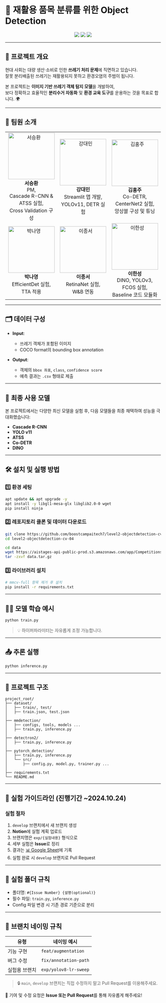 # 🧠 재활용 품목 분류를 위한 Object Detection 

<div align="center">
  <img src="https://img.shields.io/badge/Python-3.8+-blue?style=for-the-badge&logo=python&logoColor=white">
  <img src="https://img.shields.io/badge/MMDetection-3.x-green?style=for-the-badge&logo=github">
  <img src="https://img.shields.io/badge/Detection-Recycling-blueviolet?style=for-the-badge">
</div>

---

## 🍃 프로젝트 개요

현대 사회는 대량 생산·소비로 인한 **쓰레기 처리 문제**에 직면하고 있습니다.  
잘못 분리배출된 쓰레기는 재활용되지 못하고 환경오염의 주범이 됩니다.

본 프로젝트는 **이미지 기반 쓰레기 객체 탐지 모델**을 개발하여,  
보다 정확하고 효율적인 **분리수거 자동화** 및 **환경 교육 도구**를 운용하는 것을 목표로 합니다. 🌍

---

## 👥 팀원 소개

<table>
  <tr>
    <td align="center">
      <img src="https://github.com/user-attachments/assets/b17ce868-5498-4acf-8831-31829f8f7cbd" width="150px;" alt="서승환"/><br />
      <b>서승환</b><br />
      PM, <br />Cascade R-CNN & ATSS 실험, <br />Cross Validation 구성
    </td>
    <td align="center">
      <img src="https://github.com/user-attachments/assets/7c44b0c5-927a-4c65-8d21-8e240bcf1618" width="150px;" alt="강대민"/><br />
      <b>강대민</b><br />
      Streamlit 앱 개발, <br />YOLOv11, DETR 실험
    </td>
    <td align="center">
      <img src="https://github.com/user-attachments/assets/fc431d0d-51d5-4774-b900-67bc6a2bb2b5" width="150px;" alt="김홍주"/><br />
      <b>김홍주</b><br />
      Co-DETR, CenterNet2 실험, <br />앙상블 구성 및 튜닝
    </td>
  </tr>
  <tr>
    <td align="center">
      <img src="https://github.com/user-attachments/assets/ddebfbe1-317d-4bf7-915c-524e51e5bd69" width="150px;" alt="박나영"/><br />
      <b>박나영</b><br />
      EfficientDet 실험, <br />TTA 적용
    </td>
    <td align="center">
      <img src="https://github.com/user-attachments/assets/d155ec79-8d03-45d4-b703-44a848b9b463" width="150px;" alt="이종서"/><br />
      <b>이종서</b><br />
      RetinaNet 실험, <br />W&B 연동
    </td>
    <td align="center">
      <img src="https://github.com/user-attachments/assets/9a15231a-b69d-447f-9070-f58b29ccdcec" width="150px;" alt="이한성"/><br />
      <b>이한성</b><br />
      DINO, YOLOv3, FCOS 실험, <br />Baseline 코드 모듈화
    </td>
  </tr>
</table>

---

## 🗂 데이터 구성

- **Input**:
  - 쓰레기 객체가 포함된 이미지
  - COCO format의 bounding box annotation

- **Output**:
  - 객체의 `bbox 좌표`, `class`, `confidence score`
  - 예측 결과는 `.csv` 형태로 제출

---

## 🚀 최종 사용 모델

본 프로젝트에서는 다양한 최신 모델을 실험 후, 다음 모델들을 최종 채택하여 성능을 극대화했습니다:

-  **Cascade R-CNN**
-  **YOLO v11**
-  **ATSS**
-  **Co-DETR**
-  **DINO**

---

## 🛠 설치 및 실행 방법

### 1️⃣ 환경 세팅

```bash
apt update && apt upgrade -y
apt install -y libgl1-mesa-glx libglib2.0-0 wget
pip install ninja
```

### 2️⃣ 레포지토리 클론 및 데이터 다운로드

```bash
git clone https://github.com/boostcampaitech7/level2-objectdetection-cv-04.git
cd level2-objectdetection-cv-04
```

```bash
cd data
wget https://aistages-api-public-prod.s3.amazonaws.com/app/Competitions/000325/data/data.tar.gz
tar -zxvf data.tar.gz
```

### 3️⃣ 라이브러리 설치

```bash
# mmcv-full 항목 제거 후 설치
pip install -r requirements.txt
```

---

## 🏋️‍♂️ 모델 학습 예시

```bash
python train.py
```

> 💡 하이퍼파라미터는 자유롭게 조정 가능합니다.

---

## 📤 추론 실행

```bash
python inference.py
```

---

## 📁 프로젝트 구조

```
project_root/
├── dataset/
│   ├── train/, test/
│   ├── train.json, test.json
│
├── mmdetection/
│   ├── configs, tools, models ...
│   ├── train.py, inference.py
│
├── detectron2/
│   ├── train.py, inference.py
│
├── pytorch_detection/
│   ├── train.py, inference.py
│   └── src/
│       ├── config.py, model.py, trainer.py ...
│
├── requirements.txt
└── README.md
```

---

## 🧪 실험 가이드라인 (진행기간 ~2024.10.24)

### 실험 절차

1. `develop` 브랜치에서 새 브랜치 생성  
2. **Notion**에 실험 계획 업로드  
3. 브랜치명은 `exp/{실험내용}` 형식으로  
4. 세부 실험은 **Issue**로 정리  
5. 결과는 [📊 Google Sheet](https://docs.google.com/spreadsheets/d/1tuTotQ_ALJQyJPzXt2NMeeyWfkm5csweRrYfWxnff8A/edit?usp=sharing)에 기록  
6. 실험 완료 시 `develop` 브랜치로 Pull Request

---

## 📂 실험 폴더 규칙

- 폴더명: `#{Issue Number} {설명(optional)}`
- 필수 파일: `train.py`, `inference.py`
- Config 파일 변경 시 기존 경로 기준으로 분리

---

## 🌱 브랜치 네이밍 규칙

| 유형       | 네이밍 예시             |
|------------|--------------------------|
| 기능 구현  | `feat/augmentation`     |
| 버그 수정  | `fix/annotation-path`   |
| 실험용 브랜치 | `exp/yolov8-lr-sweep`  |

> 🔒 `main`, `develop` 브랜치는 직접 수정하지 말고 Pull Request를 이용해주세요.

📢 기여 및 수정 요청은 **Issue 또는 Pull Request**를 통해 자유롭게 해주세요!
